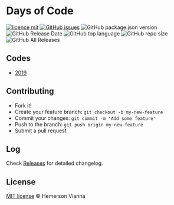 # Days of Code

[![licence mit](https://img.shields.io/badge/license-MIT-blue.svg?style=flat-square)](http://hemersonvianna.mit-license.org/)
[![GitHub issues](https://img.shields.io/github/issues/w3dotdev/daysofcode.svg)](https://github.com/w3dotdev/daysofcode/issues)
![GitHub package.json version](https://img.shields.io/github/package-json/v/w3dotdev/daysofcode.svg)
![GitHub Release Date](https://img.shields.io/github/release-date/w3dotdev/daysofcode.svg)
![GitHub top language](https://img.shields.io/github/languages/top/w3dotdev/daysofcode.svg)
![GitHub repo size](https://img.shields.io/github/repo-size/w3dotdev/daysofcode.svg)
![GitHub All Releases](https://img.shields.io/github/downloads/w3dotdev/daysofcode/total.svg)

## Codes

- [2019](./2019/)

## Contributing

- Fork it!
- Create your feature branch: `git checkout -b my-new-feature`
- Commit your changes: `git commit -m 'Add some feature'`
- Push to the branch: `git push origin my-new-feature`
- Submit a pull request

## Log

Check [Releases](https://github.com/w3dotdev/daysofcode/releases) for detailed changelog.

## License

[MIT license](http://hemersonvianna.mit-license.org/) © Hemerson Vianna
